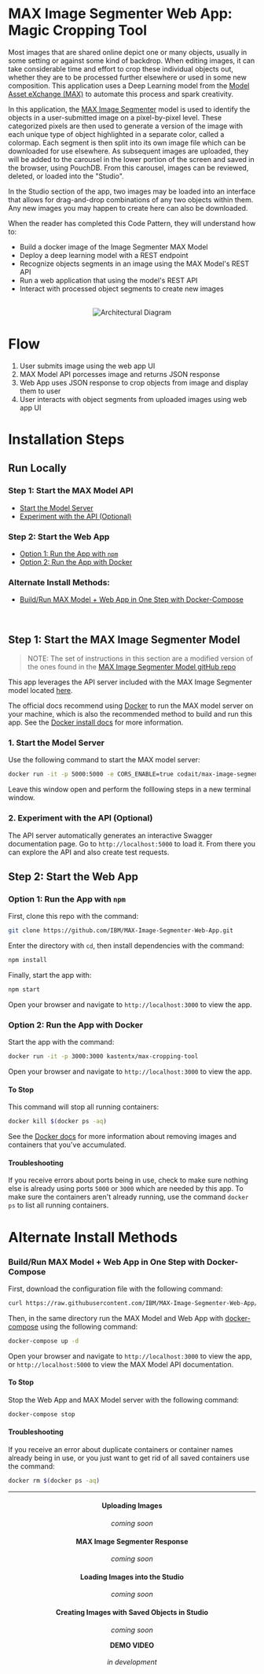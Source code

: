 # MAX Image Segmenter Web App: Magic Cropping Tool

Most images that are shared online depict one or many objects, usually in some setting or against some kind of backdrop. When editing images, it can take considerable time and effort to crop these individual objects out, whether they are to be processed further elsewhere or used in some new composition. This application uses a Deep Learning model from the [Model Asset eXchange (MAX)](https://developer.ibm.com/code/exchanges/models/) to automate this process and spark creativity.

In this application, the [MAX Image Segmenter](https://github.com/IBM/MAX-Image-Segmenter model) model is used to identify the objects in a user-submitted image on a pixel-by-pixel level. These categorized pixels are then used to generate a version of the image with each unique type of object highlighted in a separate color, called a colormap. Each segment is then split into its own image file which can be downloaded for use elsewhere. As subsequent images are uploaded, they will be added to the carousel in the lower portion of the screen and saved in the browser, using PouchDB. From this carousel, images can be reviewed, deleted, or loaded into the "Studio".

In the Studio section of the app, two images may be loaded into an interface that allows for drag-and-drop combinations of any two objects within them. Any new images you may happen to create here can also be downloaded.

When the reader has completed this Code Pattern, they will understand how to:

* Build a docker image of the Image Segmenter MAX Model
* Deploy a deep learning model with a REST endpoint
* Recognize objects segments in an image using the MAX Model's REST API
* Run a web application that using the model's REST API
* Interact with processed object segments to create new images

<br>
<div style="text-align: center;">
  <img src="./static/arch.png" alt="Architectural Diagram" />
</div>

# Flow

1. User submits image using the web app UI
2. MAX Model API porcesses image and returns JSON response
3. Web App uses JSON response to crop objects from image and display them to user
4. User interacts with object segments from uploaded images using web app UI

# Installation Steps

## Run Locally

### Step 1: Start the MAX Model API
* [Start the Model Server](#1-start-the-model-server)
* [Experiment with the API (Optional)](#2-experiment-with-the-api-optional)

### Step 2: Start the Web App

* [Option 1: Run the App with `npm`](#option-1-run-the-app-with-npm)
* [Option 2: Run the App with Docker](#option-2-run-the-app-with-docker)

### Alternate Install Methods: 

* [Build/Run MAX Model + Web App in One Step with Docker-Compose](#buildrun-max-model--web-app-in-one-step-with-docker-compose)

<br>

## Step 1: Start the MAX Image Segmenter Model

> NOTE: The set of instructions in this section are a modified version of the ones found in the [MAX Image Segmenter Model gitHub repo](https://github.com/IBM/MAX-Image-Segmenter)

This app leverages the API server included with the MAX Image Segmenter model located [here](https://github.com/IBM/MAX-Image-Segmenter). 

The official docs recommend using [Docker](https://docs.docker.com/) to run the MAX model server on your machine, which is also the recommended method to build and run this app. See the [Docker install docs](https://docs.docker.com/install/) for more information.

### 1. Start the Model Server

Use the following command to start the MAX model server:  
```bash
docker run -it -p 5000:5000 -e CORS_ENABLE=true codait/max-image-segmenter
```  

Leave this window open and perform the folllowing steps in a new terminal window.

### 2. Experiment with the API (Optional)

The API server automatically generates an interactive Swagger documentation page.
Go to `http://localhost:5000` to load it. From there you can explore the API and also create test requests.

## Step 2: Start the Web App

### Option 1: Run the App with `npm`

First, clone this repo with the command: 
```bash
git clone https://github.com/IBM/MAX-Image-Segmenter-Web-App.git
```

Enter the directory with `cd`, then install dependencies with the command: 
```bash
npm install
```

Finally, start the app with: 
```bash
npm start
```

Open your browser and navigate to `http://localhost:3000` to view the app.

### Option 2: Run the App with Docker

Start the app with the command: 
```bash
docker run -it -p 3000:3000 kastentx/max-cropping-tool
```   

Open your browser and navigate to `http://localhost:3000` to view the app.

#### To Stop

This command will stop all running containers:  
```bash
docker kill $(docker ps -aq)
```

See the [Docker docs](https://docs.docker.com/) for more information about removing images and containers that you've accumulated. 

#### Troubleshooting

If you receive errors about ports being in use, check to make sure nothing else is already using ports `5000` or `3000` which are needed by this app. To make sure the containers aren't already running, use the command `docker ps` to list all running containers.

# Alternate Install Methods 

### Build/Run MAX Model + Web App in One Step with Docker-Compose

First, download the configuration file with the following command:  
```bash
curl https://raw.githubusercontent.com/IBM/MAX-Image-Segmenter-Web-App/master/docker-compose.yml > docker-compose.yml
```

Then, in the same directory run the MAX Model and Web App with [docker-compose](https://docs.docker.com/compose/) using the following command:
```bash
docker-compose up -d
```

Open your browser and navigate to `http://localhost:3000` to view the app, 
or `http://localhost:5000` to view the MAX Model API documentation.

#### To Stop

Stop the Web App and MAX Model server with the following command: 
```bash
docker-compose stop
```

#### Troubleshooting

If you receive an error about duplicate containers or container names already being in use, or you just want to get rid of all saved containers use the command:
```bash
docker rm $(docker ps -aq)
```

<hr>
<div style="text-align: center">

#### Uploading Images
<i>coming soon</i>

#### MAX Image Segmenter Response
<i>coming soon</i>

#### Loading Images into the Studio
<i>coming soon</i>

#### Creating Images with Saved Objects in Studio
<i>coming soon</i>

<b>DEMO VIDEO</b> <br>  
<i>in development</i>
</div>

